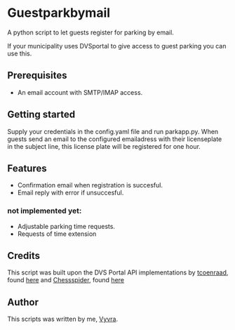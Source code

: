 # Guestparkbymail  
A python script to let guests register for parking by email. 

If your municipality uses DVSportal to give access to guest parking you can use this. 

## Prerequisites
- An email account with SMTP/IMAP access.

## Getting started
Supply your credentials in the config.yaml file and run parkapp.py. When guests send an email to the configured emailadress with their licenseplate in the subject line, this license plate will be registered for one hour. 

## Features
- Confirmation email when registration is succesful. 
- Email reply with error if unsuccesful.

### not implemented yet:
- Adjustable parking time requests.
- Requests of time extension


## Credits
This script was built upon the DVS Portal API implementations by [tcoenraad](https://github.com/tcoenraad), found [here](https://github.com/tcoenraad/python-dvsportal) and [Chessspider](https://github.com/ChessSpider), found [here](https://github.com/ChessSpider/dvsportal)

## Author
This scripts was written by me, [Vyvra](https://github.com/Vyvra).
